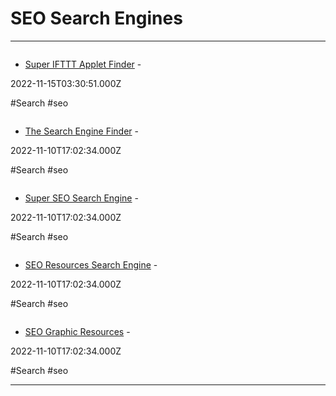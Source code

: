 # SEO Search Engines

---

![]()

- [Super IFTTT Applet Finder](https://cse.google.com/cse?cx=000501358716561852263%3Axzfiqchwcj8) - 

2022-11-15T03:30:51.000Z

#Search #seo

![]()

- [The Search Engine Finder](https://cse.google.com/cse?cx=013991603413798772546%3Acsa-hd4a4dk) - 

2022-11-10T17:02:34.000Z

#Search #seo

![]()

- [Super SEO Search Engine](https://cse.google.com/cse?cx=005797772976587943970%3Addxth6fexqw) - 

2022-11-10T17:02:34.000Z

#Search #seo

![]()

- [SEO Resources Search Engine](https://cse.google.com/cse?cx=005797772976587943970%3Ai7q6z1kjm1w) - 

2022-11-10T17:02:34.000Z

#Search #seo

![]()

- [SEO Graphic Resources](https://cse.google.com/cse?cx=006290531980334157382%3A3x8i6ydquuc) - 

2022-11-10T17:02:34.000Z

#Search #seo

---

